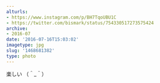 ```yaml
---
alturls:
- https://www.instagram.com/p/BH7TqoUBU1C
- https://twitter.com/bismark/status/754330517273575424
archive:
- 2016-07
date: '2016-07-16T15:03:02'
imagetype: jpg
slug: '1468681382'
type: photo
---
```


楽しい （＾_＾）

